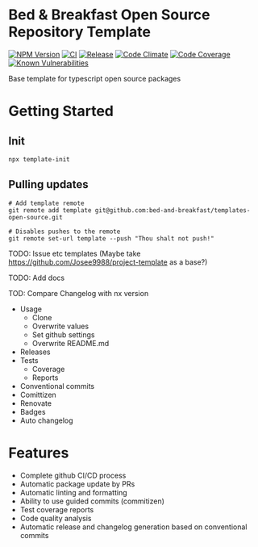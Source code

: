 # Bed & Breakfast Open Source Repository Template

[![NPM Version](https://img.shields.io/npm/v/@bed-and-breakfast/templates-open-source)](https://www.npmjs.com/package/@bed-and-breakfast/templates-open-source)
[![CI](https://github.com/bed-and-breakfast/templates-open-source/actions/workflows/ci.yml/badge.svg?branch=main)](https://github.com/bed-and-breakfast/templates-open-source/actions/workflows/ci.yml)
[![Release](https://github.com/bed-and-breakfast/templates-open-source/actions/workflows/release.yml/badge.svg?branch=main)](https://github.com/bed-and-breakfast/templates-open-source/actions/workflows/release.yml)
[![Code Climate](https://codeclimate.com/github/bed-and-breakfast/templates-open-source/badges/gpa.svg)](https://codeclimate.com/github/bed-and-breakfast/templates-open-source)
[![Code Coverage](https://codeclimate.com/github/bed-and-breakfast/templates-open-source/badges/coverage.svg)](https://codeclimate.com/github/bed-and-breakfast/templates-open-source)
[![Known Vulnerabilities](https://snyk.io/test/github/bed-and-breakfast/templates-open-source/badge.svg?targetFile=package.json)](https://snyk.io/test/github/bed-and-breakfast/templates-open-source?targetFile=package.json)

Base template for typescript open source packages

# Getting Started

## Init

```sh
npx template-init
```

## Pulling updates

```
# Add template remote
git remote add template git@github.com:bed-and-breakfast/templates-open-source.git

# Disables pushes to the remote
git remote set-url template --push "Thou shalt not push!"
```

TODO: Issue etc templates (Maybe take https://github.com/Josee9988/project-template as a base?)

TODO: Add docs

TOD: Compare Changelog with nx version

-   Usage
    -   Clone
    -   Overwrite values
    -   Set github settings
    -   Overwrite README.md
-   Releases
-   Tests
    -   Coverage
    -   Reports
-   Conventional commits
-   Comittizen
-   Renovate
-   Badges
-   Auto changelog

# Features

-   Complete github CI/CD process
-   Automatic package update by PRs
-   Automatic linting and formatting
-   Ability to use guided commits (commitizen)
-   Test coverage reports
-   Code quality analysis
-   Automatic release and changelog generation based on conventional commits
